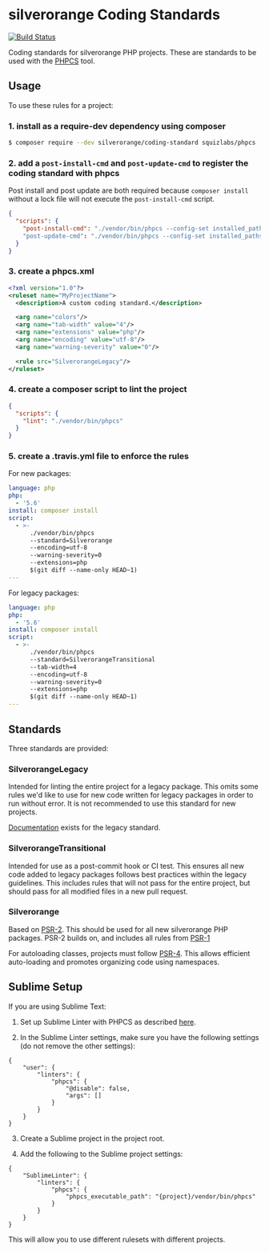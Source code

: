 silverorange Coding Standards
=============================
[![Build Status](https://travis-ci.org/silverorange/coding-standard.svg?branch=master)](https://travis-ci.org/silverorange/coding-standard)

Coding standards for silverorange PHP projects. These are standards to be used
with the [PHPCS](https://github.com/squizlabs/PHP_CodeSniffer/wiki) tool.

Usage
-----
To use these rules for a project:

### 1. install as a require-dev dependency using composer
```sh
$ composer require --dev silverorange/coding-standard squizlabs/phpcs
```

### 2. add a `post-install-cmd` and `post-update-cmd` to register the coding standard with phpcs
Post install and post update are both required because `composer install` without a lock file will not execute the `post-install-cmd` script.
```json
{
  "scripts": {
    "post-install-cmd": "./vendor/bin/phpcs --config-set installed_paths vendor/bin/silverorange/coding-standard/src"
    "post-update-cmd": "./vendor/bin/phpcs --config-set installed_paths vendor/bin/silverorange/coding-standard/src"
  }
}
```

### 3. create a phpcs.xml
```xml
<?xml version="1.0"?>
<ruleset name="MyProjectName">
  <description>A custom coding standard.</description>

  <arg name="colors"/>
  <arg name="tab-width" value="4"/>
  <arg name="extensions" value="php"/>
  <arg name="encoding" value="utf-8"/>
  <arg name="warning-severity" value="0"/>

  <rule src="SilverorangeLegacy"/>
</ruleset>
```

### 4. create a composer script to lint the project
```json
{
  "scripts": {
    "lint": "./vendor/bin/phpcs"
  }
}
```

### 5. create a .travis.yml file to enforce the rules
For new packages:
```yml
language: php
php:
  - '5.6'
install: composer install
script:
  - >-
      ./vendor/bin/phpcs
      --standard=Silverorange
      --encoding=utf-8
      --warning-severity=0
      --extensions=php
      $(git diff --name-only HEAD~1)
---
```

For legacy packages:
```yml
language: php
php:
  - '5.6'
install: composer install
script:
  - >-
      ./vendor/bin/phpcs
      --standard=SilverorangeTransitional
      --tab-width=4
      --encoding=utf-8
      --warning-severity=0
      --extensions=php
      $(git diff --name-only HEAD~1)
---
```

Standards
---------
Three standards are provided:

### SilverorangeLegacy
Intended for linting the entire project for a legacy package. This omits some
rules we'd like to use for new code written for legacy packages in order to
run without error. It is not recommended to use this standard for new projects.

[Documentation](doc/legacy/README.md) exists for the legacy standard.

### SilverorangeTransitional
Intended for use as a post-commit hook or CI test. This ensures all new code
added to legacy packages follows best practices within the legacy guidelines.
This includes rules that will not pass for the entire project, but should pass
for all modified files in a new pull request.

### Silverorange
Based on [PSR-2](http://www.php-fig.org/psr/psr-2/). This should be used for
all new silverorange PHP packages. PSR-2 builds on, and includes all rules
from [PSR-1](http://www.php-fig.org/psr/psr-1/)

For autoloading classes, projects must follow
[PSR-4](http://www.php-fig.org/psr/psr-4/). This allows efficient auto-loading
and promotes organizing code using namespaces.

Sublime Setup
-------------
If you are using Sublime Text:

1. Set up Sublime Linter with PHPCS as described [here](https://github.com/SublimeLinter/SublimeLinter-phpcs).

2. In the Sublime Linter settings, make sure you have the following settings (do not remove the other settings):

```
{
    "user": {
        "linters": {
            "phpcs": {
                "@disable": false,
                "args": []
            }
        }
    }
}

```

3. Create a Sublime project in the project root.

4. Add the following to the Sublime project settings:

```
{
    "SublimeLinter": {
        "linters": {
            "phpcs": {
                "phpcs_executable_path": "{project}/vendor/bin/phpcs"
            }
        }
    }
}

```

This will allow you to use different rulesets with different projects.
